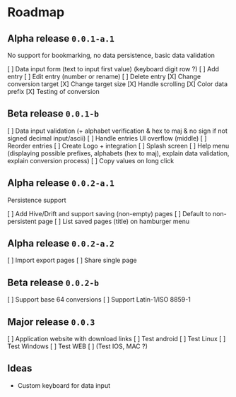 # Roadmap

## Alpha release `0.0.1-a.1`

No support for bookmarking, no data persistence, basic data validation

[ ] Data input form (text to input first value) (keyboard digit row ?)
[ ] Add entry
[ ] Edit entry (number or rename)
[ ] Delete entry
[X] Change conversion target
[X] Change target size
[X] Handle scrolling
[X] Color data prefix
[X] Testing of conversion

## Beta release `0.0.1-b`

[ ] Data input validation (+ alphabet verification & hex to maj & no sign if not signed decimal input/ascii)
[ ] Handle entries UI overflow (middle)
[ ] Reorder entries
[ ] Create Logo + integration
[ ] Splash screen
[ ] Help menu (displaying possible prefixes, alphabets (hex to maj), explain data validation, explain conversion process)
[ ] Copy values on long click

## Alpha release `0.0.2-a.1`

Persistence support

[ ] Add Hive/Drift and support saving (non-empty) pages
[ ] Default to non-persistent page
[ ] List saved pages (title) on hamburger menu

## Alpha release `0.0.2-a.2`

[ ] Import export pages
[ ] Share single page

## Beta release `0.0.2-b`

[ ] Support base 64 conversions
[ ] Support Latin-1/ISO 8859-1

## Major release `0.0.3`

[ ] Application website with download links
[ ] Test android
[ ] Test Linux
[ ] Test Windows
[ ] Test WEB
[ ] (Test IOS, MAC ?)

## Ideas

- Custom keyboard for data input
